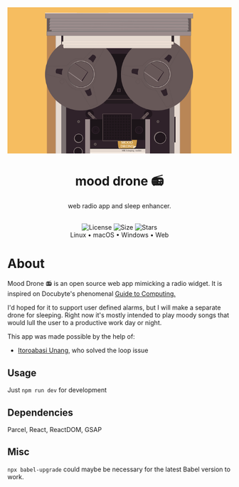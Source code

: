 <div align="center">
<img src="./public/git-banner.png">
 <h1> mood drone 📻 </h1>
 web radio app and sleep enhancer. <br /> <br />
  
![License](https://img.shields.io/github/license/nidnogg/mood-drone?style=for-the-badge)
![Size](https://img.shields.io/github/repo-size/nidnogg/mood-drone?color=orange&logo=rust&style=for-the-badge)
![Stars](https://img.shields.io/github/stars/nidnogg/mood-drone?color=red&style=for-the-badge)
<br />
Linux • macOS • Windows • Web
<br />
</div>


# About
Mood Drone 📻 is an open source web app mimicking a radio widget. It is inspired on Docubyte's phenomenal [Guide to Computing.](https://www.docubyte.com/works/guide-to-computing/)

I'd hoped for it to support user defined alarms, but I will make a separate drone for sleeping. Right now it's mostly intended to play moody songs that would lull the user to a productive work day or night.

This app was made possible by the help of:
* [Itoroabasi Unang](https://github.com/unangity), who solved the loop issue

## Usage

Just ```npm run dev``` for development

## Dependencies 

Parcel, React, ReactDOM, GSAP

## Misc 

```npx babel-upgrade``` could maybe be necessary for the latest Babel version to work.
